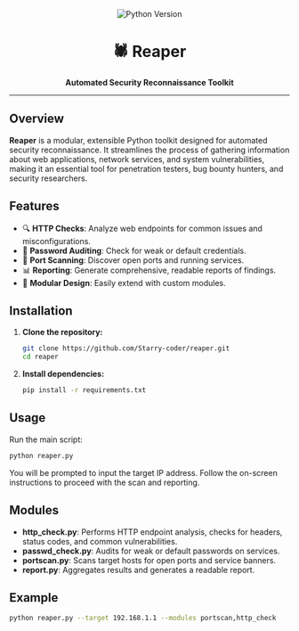 <div align="center">
  <img src="https://img.shields.io/badge/python-3.10%2B-blue.svg" alt="Python Version">
  <h1>🕷️ Reaper</h1>
  <p><b>Automated Security Reconnaissance Toolkit</b></p>
</div>

---

## Overview

**Reaper** is a modular, extensible Python toolkit designed for automated security reconnaissance. It streamlines the process of gathering information about web applications, network services, and system vulnerabilities, making it an essential tool for penetration testers, bug bounty hunters, and security researchers.

## Features

- 🔍 **HTTP Checks**: Analyze web endpoints for common issues and misconfigurations.
- 🔑 **Password Auditing**: Check for weak or default credentials.
- 🚪 **Port Scanning**: Discover open ports and running services.
- 📊 **Reporting**: Generate comprehensive, readable reports of findings.
- 🧩 **Modular Design**: Easily extend with custom modules.

## Installation

1. **Clone the repository:**
   ```bash
   git clone https://github.com/Starry-coder/reaper.git
   cd reaper
   ```
2. **Install dependencies:**
   ```bash
   pip install -r requirements.txt
   ```

## Usage

Run the main script:
```bash
python reaper.py
```

You will be prompted to input the target IP address. Follow the on-screen instructions to proceed with the scan and reporting.

## Modules

- **http_check.py**: Performs HTTP endpoint analysis, checks for headers, status codes, and common vulnerabilities.
- **passwd_check.py**: Audits for weak or default passwords on services.
- **portscan.py**: Scans target hosts for open ports and service banners.
- **report.py**: Aggregates results and generates a readable report.

## Example

```bash
python reaper.py --target 192.168.1.1 --modules portscan,http_check
```


